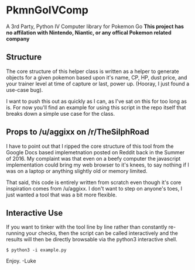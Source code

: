 # PkmnGoIVComp
A 3rd Party, Python IV Computer library for Pokemon Go
**This project has no affilation with Nintendo, Niantic, or any offical Pokemon related company**

## Structure
The core structure of this helper class is written as a helper to generate objects for a given 
pokemon based upon it's name, CP, HP, dust price, and your trainer level at time of capture or last,
power up. (Hooray, I just found a use-case bug).

I want to push this out as quickly as I can, as I've sat on this for too long as is. For now you'll
find an example for using this script in the repo itself that breaks down a simple use case for the
class.

## Props to /u/aggixx on /r/TheSilphRoad
I have to point out that I ripped the core structure of this tool from the Google Docs based
implemetnation posted on Reddit back in the Summer of 2016. My complaint was that even on a beefy
computer the javascript implementation could bring my web browser to it's knees, to say nothing if
I was on a laptop or anything slightly old or memory limited.

That said, this code is entirely written from scratch even though it's core inspiration comes from
/u/aggixx. I don't want to step on anyone's toes, I just wanted a tool that was a bit more flexible.

## Interactive Use
If you want to tinker with the tool line by line rather than constantly re-running your checks, then
the script can be called interactively and the results will then be directly browsable via the
python3 interactive shell.
```
$ python3 -i example.py
```

Enjoy.
 -Luke
